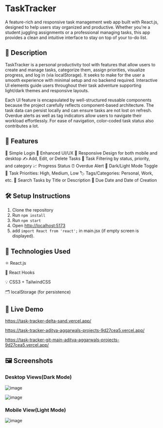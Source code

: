 # TaskTracker
A feature-rich and responsive task management web app built with React.js, designed to help users stay organized and productive. Whether you're a student juggling assignments or a professional managing tasks, this app provides a clean and intuitive interface to stay on top of your to-do list.
## 📖 Description
TaskTracker is a personal productivity tool with features that allow users to create and manage tasks, categorize them, assign priorities, visualize progress, and log in (via localStorage). It seeks to make for the user a smooth experience with minimal setup and no backend required. Interactive UI elements guide users throughout their task adventure supporting light/dark themes and responsive layouts.

Each UI feature is encapsulated by well-structured reusable components because the project carefully reflects component-based architecture. The task data can persist locally and can ensure tasks are not lost on refresh. Overdue alerts as well as tag indicators allow users to navigate their workload effortlessly. For ease of navigation, color-coded task status also contributes a lot.

## 🚀 Features
🔐 Simple Login
🎨 Enhanced UI/UX
📱 Responsive Design for both mobile and desktop
✍️ Add, Edit, or Delete Tasks
🔽 Task Filtering by status, priority, and category
📈 Progress Status
⏰ Overdue Alert
🌙 Dark/Light Mode Toggle
🎯 Task Priorities: High, Medium, Low
🏷 Tags/Categories: Personal, Work, etc.
🔎 Search Tasks by Title or Description
📅 Due Date and Date of Creation
## 🛠️ Setup Instructions
1. Clone the repository
2. Run `npm install`
3. Run `npm start`
4. Open [http://localhost:5173](http://localhost:5173)
5. add `import React from 'react';` in main.jsx (if empty screen is displayed).

## 🧰 Technologies Used
⚛️ React.js

🧠 React Hooks

💡 CSS3 + TailwindCSS

🗂 localStorage (for persistence)

## 🔗 Live Demo
https://task-tracker-delta-sand.vercel.app/

https://task-tracker-aditya-aggarwals-projects-9d27cea5.vercel.app/

https://task-tracker-git-main-aditya-aggarwals-projects-9d27cea5.vercel.app/

## 🖼️ Screenshots
### Desktop Views(Dark Mode)
![image](https://github.com/user-attachments/assets/c983f79e-74ea-4f51-9578-c4585caa5b03)

![image](https://github.com/user-attachments/assets/94e605f9-c72b-4c3c-ac5a-86a0539e3001)
### Mobile View(Light Mode)

![image](https://github.com/user-attachments/assets/49df3bd8-7fd0-4658-8118-5b26431b911f)

